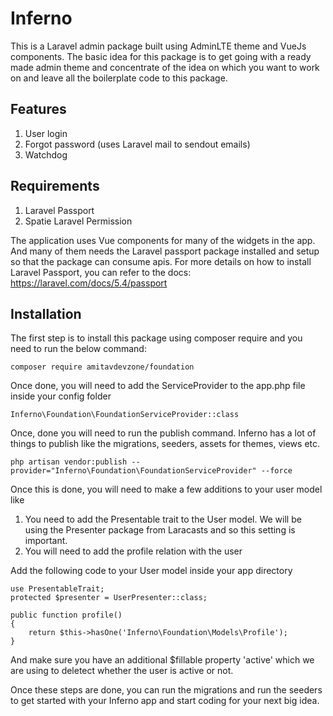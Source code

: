 # Inferno
This is a Laravel admin package built using AdminLTE theme and VueJs components.
The basic idea for this package is to get going with a ready made admin theme and
concentrate of the idea on which you want to work on and leave all the boilerplate
code to this package.

## Features
1. User login
2. Forgot password (uses Laravel mail to sendout emails)
3. Watchdog

## Requirements
1. Laravel Passport
2. Spatie Laravel Permission

The application uses Vue components for many of the widgets in the app. And many of
them needs the Laravel passport package installed and setup so that the package
can consume apis. For more details on how to install Laravel Passport, you can
refer to the docs: https://laravel.com/docs/5.4/passport

## Installation
The first step is to install this package using composer require and you need to
run the below command:

    composer require amitavdevzone/foundation

Once done, you will need to add the ServiceProvider to the app.php file inside
your config folder

    Inferno\Foundation\FoundationServiceProvider::class

Once, done you will need to run the publish command. Inferno has a lot of things
to publish like the migrations, seeders, assets for themes, views etc.

    php artisan vendor:publish --provider="Inferno\Foundation\FoundationServiceProvider" --force

Once this is done, you will need to make a few additions to your user model like
1. You need to add the Presentable trait to the User model. We will be using the Presenter package from Laracasts and so this setting is important.
2. You will need to add the profile relation with the user

Add the following code to your User model inside your app directory

    use PresentableTrait;
    protected $presenter = UserPresenter::class;

    public function profile()
    {
        return $this->hasOne('Inferno\Foundation\Models\Profile');
    }

And make sure you have an additional $fillable property 'active' which we are
using to deletect whether the user is active or not.

Once these steps are done, you can run the migrations and run the seeders to get
started with your Inferno app and start coding for your next big idea.
